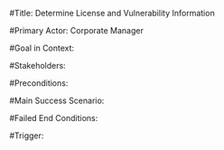 
#Title: Determine License and Vulnerability Information

#Primary Actor: Corporate Manager

#Goal in Context:

#Stakeholders:

#Preconditions:

#Main Success Scenario:

#Failed End Conditions:

#Trigger:
